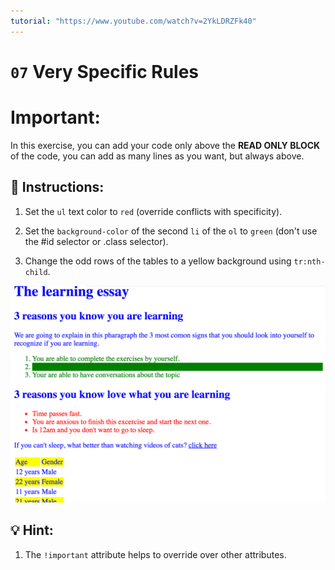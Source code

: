 ```yaml
---
tutorial: "https://www.youtube.com/watch?v=2YkLDRZFk40"
---
```


# `07` Very Specific Rules

# **Important:**

In this exercise, you can add your code only above the **READ ONLY BLOCK** of the code, you can add as many lines as you want, but always above.

## 📝 Instructions:


1. Set the `ul` text color to `red` (override conflicts with specificity).

2. Set the `background-color` of the second `li` of the `ol` to `green` (don't use the #id selector or .class selector).

3. Change the odd rows of the tables to a yellow background using `tr:nth-child`.


![Example Image](../../.learn/assets/07-1.png?raw=true)

## :bulb: Hint:

1. The `!important` attribute helps to override over other attributes.
